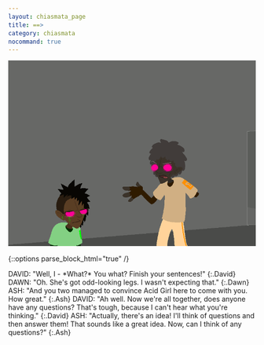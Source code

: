 ```yaml
---
layout: chiasmata_page
title: ==>
category: chiasmata
nocommand: true
---
```


![141](/chiasmata/images/narrative/140.png)

{::options parse_block_html="true" /}
<div class="dialogue">
DAVID: "Well, I - <span class="Anders">*What?* You what? Finish your sentences!</span>" 
{:.David}
DAWN: "<span class="Anders">Oh. She's got odd-looking legs. I wasn't expecting that.</span>" 
{:.Dawn}
ASH: "<span class="Anders">And you two managed to convince Acid Girl here to come with you. How great.</span>" 
{:.Ash}
DAVID: "<span class="Anders">Ah well. Now we're all together, does anyone have any questions? That's tough, because I can't hear what you're thinking.</span>" 
{:.David}
ASH: "<span class="Anders">Actually, there's an idea! I'll think of questions and then answer them! That sounds like a great idea. Now, can I think of any questions?</span>" 
{:.Ash}
</div>